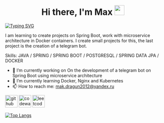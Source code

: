 <h1 align="center">Hi there, I'm Max</a> 
<img src="https://github.com/blackcater/blackcater/raw/main/images/Hi.gif" height="32"/></h1>

[![Typing SVG](https://readme-typing-svg.herokuapp.com?color=%2336BCF7&lines=I+am+a+beginner+java+developer)](https://git.io/typing-svg)

I am learning to create projects on Spring Boot, work with microservice architecture in Docker containers. I create small projects for this, the last project is the creation of a telegram bot.

Skills: JAVA / SPRING / SPRING BOOT / POSTGRESQL / SPRING DATA JPA / DOCKER

- 🔭 I’m currently working on On the development of a telegram bot on Spring Boot using microservice architecture 
- 🌱 I’m currently learning Docker, Nginx and Kubernetes 
- 📫 How to reach me: mak.dragun2012@yandex.ru 


[<img src='https://cdn.jsdelivr.net/npm/simple-icons@3.0.1/icons/github.svg' alt='github' height='40'>](https://github.com/MaximDragun)  [<img src='https://cdn.jsdelivr.net/npm/simple-icons@3.0.1/icons/codewars.svg' alt='codewars' height='40'>](https://www.codewars.com/users/maxim179800)  [<img src='https://cdn.jsdelivr.net/npm/simple-icons@3.0.1/icons/leetcode.svg' alt='leetcode' height='40'>](https://leetcode.com/maxim179800/)  

[![Top Langs](https://github-readme-stats.vercel.app/api/top-langs/?username=MaximDragun)](https://github.com/anuraghazra/github-readme-stats)

